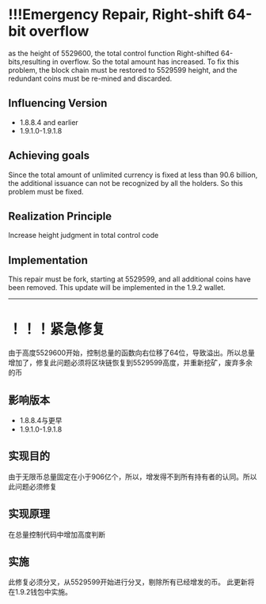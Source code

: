 # !!!Emergency Repair, Right-shift 64-bit overflow
 as the height of 5529600, the total control function Right-shifted 64-bits,resulting in overflow. So the total amount has increased. To fix this problem, the block chain must be restored to 5529599 height, and the redundant coins must be re-mined and discarded.
## Influencing Version
- 1.8.8.4 and earlier 
- 1.9.1.0-1.9.1.8

## Achieving goals
Since the total amount of unlimited currency is fixed at less than 90.6 billion, the additional issuance can not be recognized by all the holders. So this problem must be fixed.

## Realization Principle
Increase height judgment in total control code

## Implementation
This repair must be fork, starting at 5529599, and all additional coins have been removed.
This update will be implemented in the 1.9.2 wallet.


---

# ！！！紧急修复
由于高度5529600开始，控制总量的函数向右位移了64位，导致溢出。所以总量增加了，修复此问题必须将区块链恢复到5529599高度，并重新挖矿，废弃多余的币
## 影响版本
- 1.8.8.4与更早
- 1.9.1.0-1.9.1.8
## 实现目的
由于无限币总量固定在小于906亿个，所以，增发得不到所有持有者的认同。所以此问题必须修复

## 实现原理
在总量控制代码中增加高度判断

## 实施
此修复必须分叉，从5529599开始进行分叉，剔除所有已经增发的币。
此更新将在1.9.2钱包中实施。

